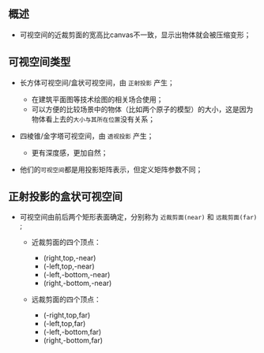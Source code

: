 ## 概述

* 可视空间的近裁剪面的宽高比canvas不一致，显示出物体就会被压缩变形；

## 可视空间类型

* 长方体可视空间/盒状可视空间，由 `正射投影` 产生；
  + 在建筑平面图等技术绘图的相关场合使用；
  + 可以方便的比较场景中的物体（比如两个原子的模型）的大小，这是因为物体看上去的`大小与其所在位置`没有关系；

* 四棱锥/金字塔可视空间，由 `透视投影` 产生；
  - 更有深度感，更加自然；

* 他们的`可视空间`都是用投影矩阵表示，但定义矩阵参数不同；

## 正射投影的盒状可视空间

* 可视空间由前后两个矩形表面确定，分别称为 `近裁剪面(near)` 和 `远裁剪面(far)` ; 
  - 近裁剪面的四个顶点：
    - (right,top,-near)
    - (-left,top,-near)
    - (-left,-bottom,-near)
    - (right,-bottom,-near)
  
  - 远裁剪面的四个顶点：
    - (-right,top,far)
    - (-left,top,far)
    - (-left,-bottom,far)
    - (right,-bottom,far)